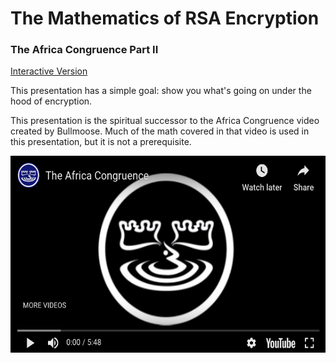 # The Mathematics of RSA Encryption
### The Africa Congruence Part II

[Interactive Version](https://colab.research.google.com/github/nathanfdunn/rsa-encryption-africa-congruence/blob/master/rsa-encryption-africa-congruence.ipynb)

This presentation has a simple goal: show you what's going on under the hood of encryption.

This presentation is the spiritual successor to the Africa Congruence video created by Bullmoose. Much of the math covered in that video is used in this presentation, but it is not a prerequisite.

<center>
    <a href="https://youtu.be/g8uR3zhxujU">
        <img style="height:315px" src="images/africa-congruence.png">
    </a>
</center>
